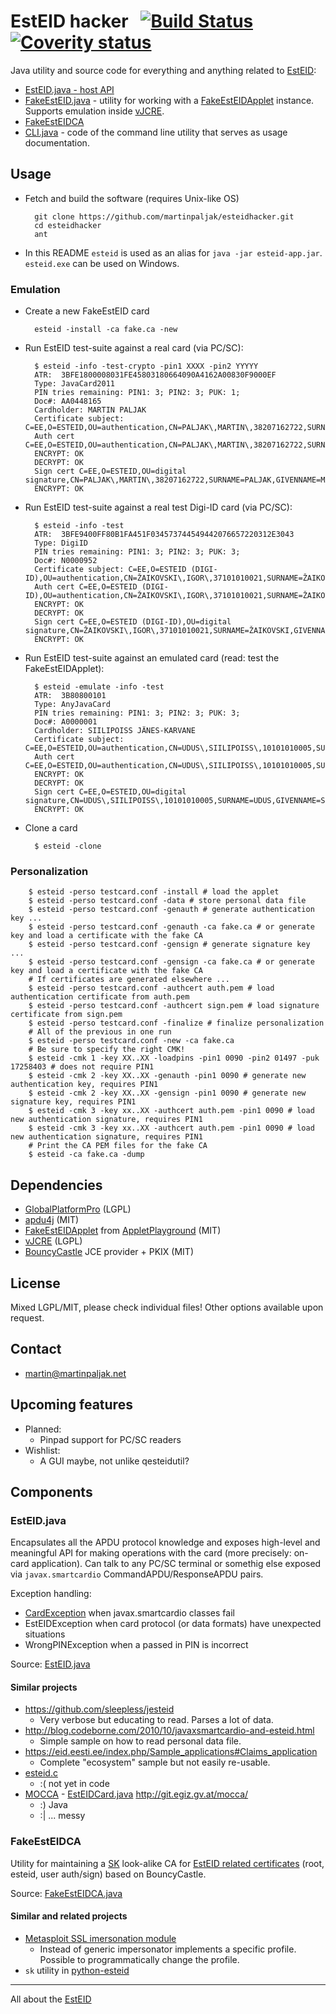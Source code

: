 # EstEID hacker &nbsp; [![Build Status](https://travis-ci.org/martinpaljak/esteidhacker.svg?branch=master)](https://travis-ci.org/martinpaljak/esteidhacker) [![Coverity status](https://scan.coverity.com/projects/8551/badge.svg?flat=1)](https://scan.coverity.com/projects/martinpaljak-esteidhacker)

Java utility and source code for everything and anything related to [EstEID](https://esteid.org):

* [EstEID.java - host API](#esteidjava)
* [FakeEstEID.java](src/org/esteid/hacker/FakeEstEID.java) - utility for working with a [FakeEstEIDApplet](https://github.com/martinpaljak/AppletPlayground/wiki/FakeEstEID) instance. Supports emulation inside [vJCRE](https://github.com/martinpaljak/vJCRE#import-projavacardvre).
* [FakeEstEIDCA](#fakeesteidca)
* [CLI.java](src/org/esteid/hacker/CLI.java) - code of the command line utility that serves as usage documentation.

## Usage
* Fetch and build the software (requires Unix-like OS)

        git clone https://github.com/martinpaljak/esteidhacker.git
        cd esteidhacker
        ant

* In this README `esteid` is used as an alias for `java -jar esteid-app.jar`. `esteid.exe` can be used on Windows.

### Emulation
* Create a new FakeEstEID card

        esteid -install -ca fake.ca -new

* Run EstEID test-suite against a real card (via PC/SC):

        $ esteid -info -test-crypto -pin1 XXXX -pin2 YYYYY 
        ATR:  3BFE1800008031FE45803180664090A4162A00830F9000EF
        Type: JavaCard2011
        PIN tries remaining: PIN1: 3; PIN2: 3; PUK: 1;
        Doc#: AA0448165
        Cardholder: MARTIN PALJAK
        Certificate subject: C=EE,O=ESTEID,OU=authentication,CN=PALJAK\,MARTIN\,38207162722,SURNAME=PALJAK,GIVENNAME=MARTIN,SERIALNUMBER=38207162722
        Auth cert C=EE,O=ESTEID,OU=authentication,CN=PALJAK\,MARTIN\,38207162722,SURNAME=PALJAK,GIVENNAME=MARTIN,SERIALNUMBER=38207162722
        ENCRYPT: OK
        DECRYPT: OK
        Sign cert C=EE,O=ESTEID,OU=digital signature,CN=PALJAK\,MARTIN\,38207162722,SURNAME=PALJAK,GIVENNAME=MARTIN,SERIALNUMBER=38207162722
        ENCRYPT: OK


* Run EstEID test-suite against a real test Digi-ID card (via PC/SC):

        $ esteid -info -test
        ATR:  3BFE9400FF80B1FA451F034573744549442076657220312E3043
        Type: DigiID
        PIN tries remaining: PIN1: 3; PIN2: 3; PUK: 3;
        Doc#: N0000952
        Certificate subject: C=EE,O=ESTEID (DIGI-ID),OU=authentication,CN=ŽAIKOVSKI\,IGOR\,37101010021,SURNAME=ŽAIKOVSKI,GIVENNAME=IGOR,SERIALNUMBER=37101010021
        Auth cert C=EE,O=ESTEID (DIGI-ID),OU=authentication,CN=ŽAIKOVSKI\,IGOR\,37101010021,SURNAME=ŽAIKOVSKI,GIVENNAME=IGOR,SERIALNUMBER=37101010021
        ENCRYPT: OK
        DECRYPT: OK
        Sign cert C=EE,O=ESTEID (DIGI-ID),OU=digital signature,CN=ŽAIKOVSKI\,IGOR\,37101010021,SURNAME=ŽAIKOVSKI,GIVENNAME=IGOR,SERIALNUMBER=37101010021
        ENCRYPT: OK

* Run EstEID test-suite against an emulated card (read: test the FakeEstEIDApplet):
        
        $ esteid -emulate -info -test
        ATR:  3B80800101
        Type: AnyJavaCard
        PIN tries remaining: PIN1: 3; PIN2: 3; PUK: 3;
        Doc#: A0000001
        Cardholder: SIILIPOISS JÄNES-KARVANE
        Certificate subject: C=EE,O=ESTEID,OU=authentication,CN=UDUS\,SIILIPOISS\,10101010005,SURNAME=UDUS,GIVENNAME=SIILIPOISS,SERIALNUMBER=10101010005
        Auth cert C=EE,O=ESTEID,OU=authentication,CN=UDUS\,SIILIPOISS\,10101010005,SURNAME=UDUS,GIVENNAME=SIILIPOISS,SERIALNUMBER=10101010005
        ENCRYPT: OK
        DECRYPT: OK
        Sign cert C=EE,O=ESTEID,OU=digital signature,CN=UDUS\,SIILIPOISS\,10101010005,SURNAME=UDUS,GIVENNAME=SIILIPOISS,SERIALNUMBER=10101010005
        ENCRYPT: OK


* Clone a card

        $ esteid -clone


### Personalization
        $ esteid -perso testcard.conf -install # load the applet
        $ esteid -perso testcard.conf -data # store personal data file
        $ esteid -perso testcard.conf -genauth # generate authentication key ...
        $ esteid -perso testcard.conf -genauth -ca fake.ca # or generate key and load a certificate with the fake CA
        $ esteid -perso testcard.conf -gensign # generate signature key ...
        $ esteid -perso testcard.conf -gensign -ca fake.ca # or generate key and load a certificate with the fake CA
        # If certificates are generated elsewhere ...
        $ esteid -perso testcard.conf -authcert auth.pem # load authentication certificate from auth.pem
        $ esteid -perso testcard.conf -authcert sign.pem # load signature certificate from sign.pem
        $ esteid -perso testcard.conf -finalize # finalize personalization
        # All of the previous in one run
        $ esteid -perso testcard.conf -new -ca fake.ca
        # Be sure to specify the right CMK!
        $ esteid -cmk 1 -key XX..XX -loadpins -pin1 0090 -pin2 01497 -puk 17258403 # does not require PIN1
        $ esteid -cmk 2 -key XX..XX -genauth -pin1 0090 # generate new authentication key, requires PIN1
        $ esteid -cmk 2 -key XX..XX -gensign -pin1 0090 # generate new signature key, requires PIN1
        $ esteid -cmk 3 -key xx..XX -authcert auth.pem -pin1 0090 # load new authentication signature, requires PIN1
        $ esteid -cmk 3 -key xx..XX -authcert auth.pem -pin1 0090 # load new authentication signature, requires PIN1
        # Print the CA PEM files for the fake CA
        $ esteid -ca fake.ca -dump

## Dependencies
* [GlobalPlatformPro](https://github.com/martinpaljak/GlobalPlatformPro) (LGPL)
* [apdu4j](https://github.com/martinpaljak/apdu4j) (MIT)
* [FakeEstEIDApplet](https://github.com/martinpaljak/AppletPlayground/wiki/FakeEstEID) from [AppletPlayground](https://github.com/martinpaljak/AppletPlayground#applet-playground) (MIT)
* [vJCRE](https://github.com/martinpaljak/vJCRE#import-projavacardvre) (LGPL)
* [BouncyCastle](bouncycastle.org/java.html) JCE provider + PKIX (MIT)

## License
Mixed LGPL/MIT, please check individual files! Other options available upon request.

## Contact
* martin@martinpaljak.net

## Upcoming features
* Planned:
  * Pinpad support for PC/SC readers
* Wishlist:
  * A GUI maybe, not unlike qesteidutil?

## Components

### EstEID.java

Encapsulates all the APDU protocol knowledge and exposes high-level and meaningful API for making operations with the card (more precisely: on-card application). Can talk to any PC/SC terminal or somethig else exposed via `javax.smartcardio` CommandAPDU/ResponseAPDU pairs.

Exception handling:
* [CardException](https://docs.oracle.com/javase/8/docs/jre/api/security/smartcardio/spec/javax/smartcardio/CardException.html) when javax.smartcardio classes fail
* EstEIDException when card protocol (or data formats) have unexpected situations
* WrongPINException when a passed in PIN is incorrect

Source: [EstEID.java](src/org/esteid/EstEID.java)

#### Similar projects
* https://github.com/sleepless/jesteid
  * Very verbose but educating to read. Parses a lot of data.
* http://blog.codeborne.com/2010/10/javaxsmartcardio-and-esteid.html
  * Simple sample on how to read personal data file.
* https://eid.eesti.ee/index.php/Sample_applications#Claims_application
  * Complete "ecosystem" sample but not easily re-usable.
* [esteid.c](https://github.com/martinpaljak/esteid.c)
  * :( not yet in code  
* [MOCCA](https://www.egiz.gv.at/en/schwerpunkte/9-MOCCA) - [EstEIDCard.java](https://joinup.ec.europa.eu/svn/mocca/trunk/smcc/src/main/java/at/gv/egiz/smcc/EstEIDCard.java) http://git.egiz.gv.at/mocca/
  * :) Java
  * :| ... messy

### FakeEstEIDCA
Utility for maintaining a [SK](http://www.sk.ee) look-alike CA for [EstEID related certificates](https://www.sk.ee/repositoorium/sk-sertifikaadid/) (root, esteid, user auth/sign) based on BouncyCastle.

Source: [FakeEstEIDCA.java](src/esteidhacker/FakeEstEIDCA.java)

#### Similar and related projects
* [Metasploit SSL imersonation module](http://www.rapid7.com/db/modules/auxiliary/gather/impersonate_ssl) 
  * Instead of generic impersonator implements a specific profile. Possible to programmatically change the profile.
* `sk` utility in [python-esteid](https://github.com/martinpaljak/python-esteid)

----
All about the [EstEID](https://esteid.org)
